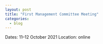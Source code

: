 ```yaml
---
layout: post
title: "First Management Committee Meeting"
categories:
  - blog
---
```


Dates: 11&ndash;12 October 2021
Location: online